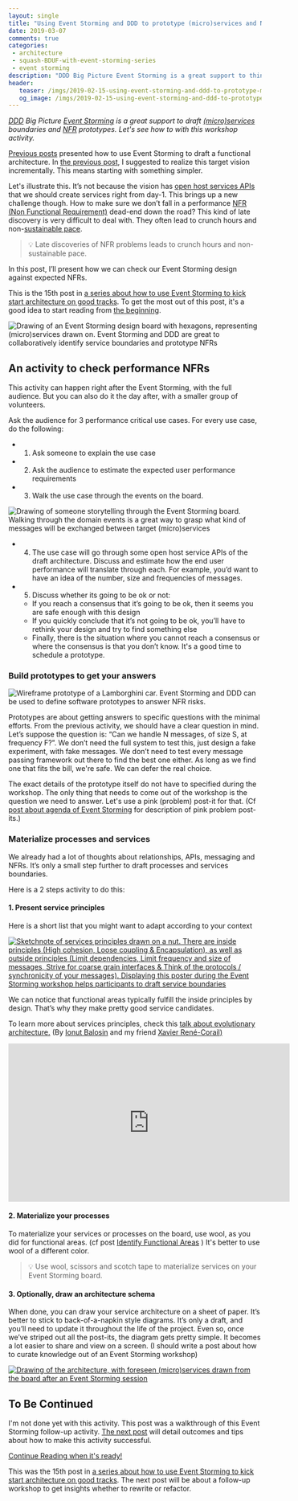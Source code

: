 ```yaml
---
layout: single
title: "Using Event Storming and DDD to prototype (micro)services and NFRs - 1"
date: 2019-03-07
comments: true
categories:
 - architecture
 - squash-BDUF-with-event-storming-series
 - event storming
description: "DDD Big Picture Event Storming is a great support to think about (micro)services boundaries and NFR prototypes. Here is the first of 2 posts describing an Event Storming follow-up workshop activity to collaboratively define processes boundaries and NFR questions that we need to prototype."
header:
   teaser: /imgs/2019-02-15-using-event-storming-and-ddd-to-prototype-microservices-and-nfrs-1/event-storming-microservices-teaser.jpeg
   og_image: /imgs/2019-02-15-using-event-storming-and-ddd-to-prototype-microservices-and-nfrs-1/event-storming-microservices-og.jpeg
---
```

_[DDD](https://en.wikipedia.org/wiki/Domain-driven_design) Big Picture [Event Storming](https://en.wikipedia.org/wiki/Event_storming) is a great support to draft [(micro)services](https://en.wikipedia.org/wiki/Microservices) boundaries and [NFR](https://en.wikipedia.org/wiki/Non-functional_requirement) prototypes. Let's see how to with this workshop activity._

[Previous posts](/drafting-a-functional-architecture-vision-with-ddd-event-storming-part-1/) presented how to use Event Storming to draft a functional architecture. In [the previous post](/how-to-use-event-storming-and-ddd-for-evolutionary-architecture/), I suggested to realize this target vision incrementally. This means starting with something simpler.

Let's illustrate this. It’s not because the vision has [open host services APIs](https://www.oreilly.com/library/view/domain-driven-design-distilled/9780134593449/DDDD_04_07.html) that we should create services right from day-1. This brings up a new challenge though. How to make sure we don’t fall in a performance [NFR (Non Functional Requirement)](https://en.wikipedia.org/wiki/Non-functional_requirement) dead-end down the road? This kind of late discovery is very difficult to deal with. They often lead to crunch hours and non-[sustainable pace](https://www.agilealliance.org/glossary/sustainable/).

> 💡 Late discoveries of NFR problems leads to crunch hours and non-sustainable pace.

In this post, I’ll present how we can check our Event Storming design against expected NFRs. 

This is the 15th post in [a series about how to use Event Storming to kick start architecture on good tracks](/categories/#squash-bduf-with-event-storming-series). To get the most out of this post, it's a good idea to start reading from [the beginning](/misadventures-with-big-design-up-front/).

![Drawing of an Event Storming design board with hexagons, representing (micro)services drawn on. Event Storming and DDD are great to collaboratively identify service boundaries and prototype NFRs]({{site.url}}/imgs/2019-02-15-using-event-storming-and-ddd-to-prototype-microservices-and-nfrs-1/event-storming-microservices.jpeg)

## An activity to check performance NFRs

This activity can happen right after the Event Storming, with the full audience. But you can also do it the day after, with a smaller group of volunteers.

Ask the audience for 3 performance critical use cases. For every use case, do the following:

* 1. Ask someone to explain the use case
* 2. Ask the audience to estimate the expected user performance requirements
* 3. Walk the use case through the events on the board.

![Drawing of someone storytelling through the Event Storming board. Walking through the domain events is a great way to grasp what kind of messages will be exchanged between target (micro)services]({{site.url}}/imgs/2019-02-15-using-event-storming-and-ddd-to-prototype-microservices-and-nfrs-1/storytelling.jpg)

* 4. The use case will go through some open host service APIs of the draft architecture. Discuss and estimate how the end user performance will translate through each. For example, you’d want to have an idea of the number, size and frequencies of messages.
* 5. Discuss whether its going to be ok or not:
    *   If you reach a consensus that it’s going to be ok, then it seems you are safe enough with this design 
    *   If you quickly conclude that it’s not going to be ok, you’ll have to rethink your design and try to find something else
    *   Finally, there is the situation where you cannot reach a consensus or where the consensus is that you don’t know. It's a good time to schedule a prototype.

### Build prototypes to get your answers

![Wireframe prototype of a Lamborghini car. Event Storming and DDD can be used to define software prototypes to answer NFR risks.]({{site.url}}/imgs/2019-02-15-using-event-storming-and-ddd-to-prototype-microservices-and-nfrs-1/prototype.jpg)

Prototypes are about getting answers to specific questions with the minimal efforts. From the previous activity, we should have a clear question in mind. Let’s suppose the question is: “Can we handle N messages, of size S, at frequency F?”. We don’t need the full system to test this, just design a fake experiment, with fake messages. We don’t need to test every message passing framework out there to find the best one either. As long as we find one that fits the bill, we're safe. We can defer the real choice.

The exact details of the prototype itself do not have to specified during the workshop. The only thing that needs to come out of the workshop is the question we need to answer. Let's use a pink (problem) post-it for that. (Cf [post about agenda of Event Storming](/detailed-agenda-of-a-ddd-big-picture-event-storming-part-1/#) for description of pink problem post-its.)

### Materialize processes and services

We already had a lot of thoughts about relationships, APIs, messaging and NFRs. It’s only a small step further to draft processes and services boundaries.

Here is a 2 steps activity to do this:

#### 1. Present service principles

Here is a short list that you might want to adapt according to your context


[![Sketchnote of services principles drawn on a nut. There are inside principles (High cohesion, Loose coupling & Encapsulation), as well as outside principles (Limit dependencies, Limit frequency and size of messages, Strive for coarse grain interfaces & Think of the protocols / synchronicity of your messages). Displaying this poster during the Event Storming workshop helps participants to draft service boundaries]({{site.url}}/imgs/2019-02-15-using-event-storming-and-ddd-to-prototype-microservices-and-nfrs-1/service-nut-principles-small.jpeg)]({{site.url}}/imgs/2019-02-15-using-event-storming-and-ddd-to-prototype-microservices-and-nfrs-1/service-nut-principles.jpeg)

We can notice that functional areas typically fulfill the inside principles by design. That’s why they make pretty good service candidates.

To learn more about services principles, check this [talk about evolutionary architecture.](https://www.youtube.com/watch?v=xLHeEw0ycQg) (By [Ionut Balosin](https://twitter.com/ionutbalosin) and my friend [Xavier René-Corail](https://twitter.com/xcorail?lang=en)[)](https://twitter.com/ionutbalosin)

<iframe width="560" height="315" src="https://www.youtube.com/embed/xLHeEw0ycQg" frameborder="0" allow="accelerometer; autoplay; encrypted-media; gyroscope; picture-in-picture" allowfullscreen></iframe>

#### 2. Materialize your processes

To materialize your services or processes on the board, use wool, as you did for functional areas. (cf post [Identify Functional Areas](https://docs.google.com/document/d/1gaxZ0a3Cd1mEpZJueJvUhHCHl2mUvMTtvlGIc39SXNk/edit#heading=h.j69e4b2pek7v) ) It's better to use wool of a different color.

> 💡 Use wool, scissors and scotch tape to materialize services on your Event Storming board.

#### 3. Optionally, draw an architecture schema

When done, you can draw your service architecture on a sheet of paper. It’s better to stick to back-of-a-napkin style diagrams. It’s only a draft, and you’ll need to update it throughout the life of the project. Even so, once we’ve striped out all the post-its, the diagram gets pretty simple. It becomes a lot easier to share and view on a screen. (I should write a post about how to curate knowledge out of an Event Storming workshop)

[![Drawing of the architecture, with foreseen (micro)services drawn from the board after an Event Storming session]({{site.url}}/imgs/2019-02-15-using-event-storming-and-ddd-to-prototype-microservices-and-nfrs-1/napkin-services-small.jpg)]({{site.url}}/imgs/2019-02-15-using-event-storming-and-ddd-to-prototype-microservices-and-nfrs-1/napkin-services-map.jpg)

## To Be Continued

I'm not done yet with this activity. This post was a walkthrough of this Event Storming follow-up activity. [The next post](http://eepurl.com/dxKE95) will detail outcomes and tips about how to make this activity successful.

[Continue Reading when it's ready!](http://eepurl.com/dxKE95)

This was the 15th post in [a series about how to use Event Storming to kick start architecture on good tracks](/categories/#squash-bduf-with-event-storming-series). The next post will be about a follow-up workshop to get insights whether to rewrite or refactor.
